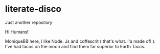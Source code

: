 # literate-disco
Just another repository



Hi Humans!

MoniqueBB here, I like Node. Js and coffescrit ( that's what. I'a made of! ). I've had tacos on the moon and find them far superior to Earth Tacos.
